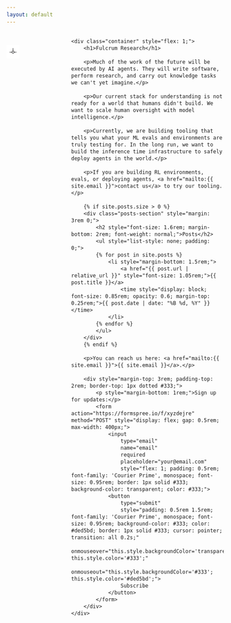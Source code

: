 ```yaml
---
layout: default
---
```


<div style="display: flex; align-items: flex-start; max-width: 850px; margin: 0 auto;">
    <div style="flex-shrink: 0; width: 150px; padding-top: 2rem;">
        <img src="/assets/images/logo.png" height="30">
    </div>
    
    <div class="container" style="flex: 1;">
        <h1>Fulcrum Research</h1>
        
        <p>Much of the work of the future will be executed by AI agents. They will write software, perform research, and carry out knowledge tasks we can't yet imagine.</p>

        <p>Our current stack for understanding is not ready for a world that humans didn't build. We want to scale human oversight with model intelligence.</p>

        <p>Currently, we are building tooling that tells you what your ML evals and environments are truly testing for. In the long run, we want to build the inference time infrastructure to safely deploy agents in the world.</p>

        <p>If you are building RL environments, evals, or deploying agents, <a href="mailto:{{ site.email }}">contact us</a> to try our tooling.</p>

        {% if site.posts.size > 0 %}
        <div class="posts-section" style="margin: 3rem 0;">
            <h2 style="font-size: 1.6rem; margin-bottom: 2rem; font-weight: normal;">Posts</h2>
            <ul style="list-style: none; padding: 0;">
            {% for post in site.posts %}
                <li style="margin-bottom: 1.5rem;">
                    <a href="{{ post.url | relative_url }}" style="font-size: 1.05rem;">{{ post.title }}</a>
                    <time style="display: block; font-size: 0.85rem; opacity: 0.6; margin-top: 0.25rem;">{{ post.date | date: "%B %d, %Y" }}</time>
                </li>
            {% endfor %}
            </ul>
        </div>
        {% endif %}
        
        <p>You can reach us here: <a href="mailto:{{ site.email }}">{{ site.email }}</a>.</p>

        <div style="margin-top: 3rem; padding-top: 2rem; border-top: 1px dotted #333;">
            <p style="margin-bottom: 1rem;">Sign up for updates:</p>
            <form action="https://formspree.io/f/xyzdejre" method="POST" style="display: flex; gap: 0.5rem; max-width: 400px;">
                <input 
                    type="email" 
                    name="email" 
                    required
                    placeholder="your@email.com"
                    style="flex: 1; padding: 0.5rem; font-family: 'Courier Prime', monospace; font-size: 0.95rem; border: 1px solid #333; background-color: transparent; color: #333;">
                <button 
                    type="submit"
                    style="padding: 0.5rem 1.5rem; font-family: 'Courier Prime', monospace; font-size: 0.95rem; background-color: #333; color: #ded5bd; border: 1px solid #333; cursor: pointer; transition: all 0.2s;"
                    onmouseover="this.style.backgroundColor='transparent'; this.style.color='#333';"
                    onmouseout="this.style.backgroundColor='#333'; this.style.color='#ded5bd';">
                    Subscribe
                </button>
            </form>
        </div>
    </div>
</div>

